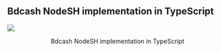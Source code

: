 ## Bdcash NodeSH implementation in TypeScript

<img src="https://docs.bdcashprotocol.com/assets/other/bdcash.png">
<br>
<p style="text-align: center;">Bdcash NodeSH implementation in TypeScript</p>
